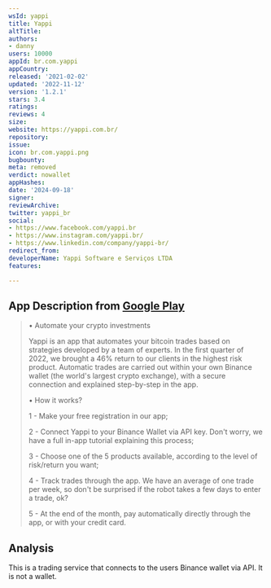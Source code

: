 ```yaml
---
wsId: yappi
title: Yappi
altTitle: 
authors:
- danny
users: 10000
appId: br.com.yappi
appCountry: 
released: '2021-02-02'
updated: '2022-11-12'
version: '1.2.1'
stars: 3.4
ratings: 
reviews: 4
size: 
website: https://yappi.com.br/
repository: 
issue: 
icon: br.com.yappi.png
bugbounty: 
meta: removed
verdict: nowallet
appHashes: 
date: '2024-09-18'
signer: 
reviewArchive: 
twitter: yappi_br
social:
- https://www.facebook.com/yappi.br
- https://www.instagram.com/yappi.br/
- https://www.linkedin.com/company/yappi-br/
redirect_from: 
developerName: Yappi Software e Serviços LTDA
features: 

---
```


## App Description from [Google Play](https://play.google.com/store/apps/details?id=br.com.yappi)

> • Automate your crypto investments
>
> Yappi is an app that automates your bitcoin trades based on strategies developed by a team of experts. In the first quarter of 2022, we brought a 46% return to our clients in the highest risk product.
> Automatic trades are carried out within your own Binance wallet (the world's largest crypto exchange), with a secure connection and explained step-by-step in the app.
>
> • How it works?
>
> 1 - Make your free registration in our app;
>
> 2 - Connect Yappi to your Binance Wallet via API key. Don't worry, we have a full in-app tutorial explaining this process;
>
> 3 - Choose one of the 5 products available, according to the level of risk/return you want;
>
> 4 - Track trades through the app. We have an average of one trade per week, so don't be surprised if the robot takes a few days to enter a trade, ok?
>
> 5 - At the end of the month, pay automatically directly through the app, or with your credit card.

## Analysis 

This is a trading service that connects to the users Binance wallet via API. It is not a wallet. 
